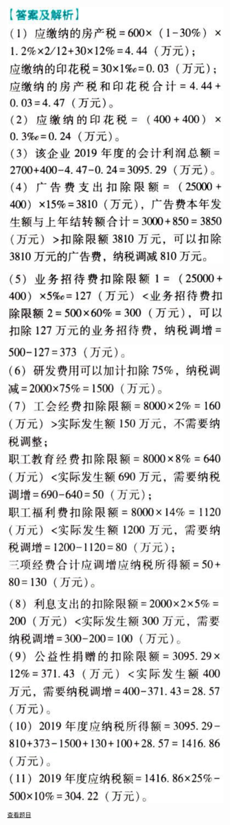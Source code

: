 ![](e137a666c322b645a086b27e3355f2bb.png)

![](b3c063aceb0d4eb099d4cb606fd15f64.png)

![](fb3f261d0e0980a5a9e3466075de113e.png)

![](0fe08212bb1844ea3d8fd2234552de30.png)

[查看题目](../C04.企业所得税法.本章真题.md#105-题目)

